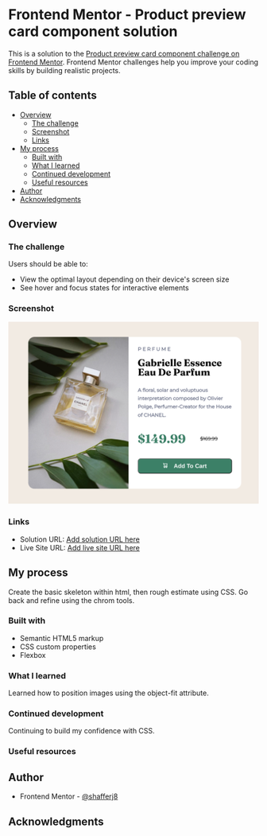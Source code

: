 # Frontend Mentor - Product preview card component solution

This is a solution to the [Product preview card component challenge on Frontend Mentor](https://www.frontendmentor.io/challenges/product-preview-card-component-GO7UmttRfa). Frontend Mentor challenges help you improve your coding skills by building realistic projects. 

## Table of contents

- [Overview](#overview)
  - [The challenge](#the-challenge)
  - [Screenshot](#screenshot)
  - [Links](#links)
- [My process](#my-process)
  - [Built with](#built-with)
  - [What I learned](#what-i-learned)
  - [Continued development](#continued-development)
  - [Useful resources](#useful-resources)
- [Author](#author)
- [Acknowledgments](#acknowledgments)

## Overview

### The challenge

Users should be able to:

- View the optimal layout depending on their device's screen size
- See hover and focus states for interactive elements

### Screenshot

![](./Screenshot.png)

### Links

- Solution URL: [Add solution URL here](https://github.com/shafferj8/product-preview-card-component-main)
- Live Site URL: [Add live site URL here](https://shafferj8.github.io/product-preview-card-component-main/)

## My process

Create the basic skeleton within html, then rough estimate using CSS. Go back and refine using the chrom tools.

### Built with

- Semantic HTML5 markup
- CSS custom properties
- Flexbox


### What I learned

Learned how to position images using the object-fit attribute.

### Continued development

Continuing to build my confidence with CSS.

### Useful resources



## Author

- Frontend Mentor - [@shafferj8](https://www.frontendmentor.io/profile/shafferj8)


## Acknowledgments


